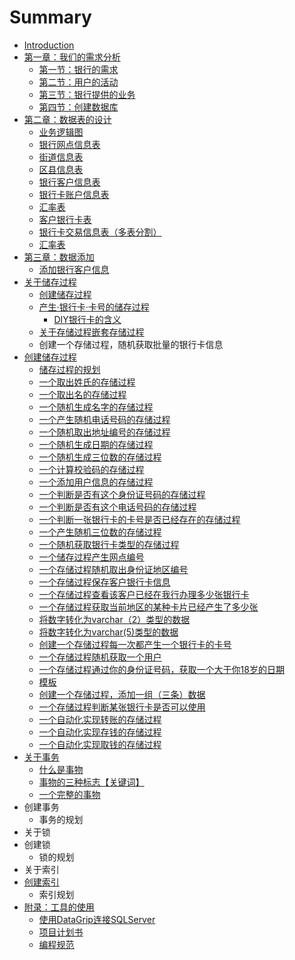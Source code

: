 # Summary

* [Introduction](README.md)
* [第一章：我们的需求分析](di-yi-zhang-ff1a-wo-men-de-xu-qiu-fen-xi.md)
  * [第一节：银行的需求](di-yi-zhang-ff1a-wo-men-de-xu-qiu-fen-xi/di-yi-jie-ff1a-yin-xing-de-xu-qiu.md)
  * [第二节：用户的活动](di-yi-zhang-ff1a-wo-men-de-xu-qiu-fen-xi/di-er-jie-ff1a-yong-hu-de-huo-dong.md)
  * [第三节：银行提供的业务](di-yi-zhang-ff1a-wo-men-de-xu-qiu-fen-xi/di-san-jie-ff1a-yin-xing-ti-gong-de-ye-wu.md)
  * [第四节：创建数据库](di-yi-zhang-ff1a-wo-men-de-xu-qiu-fen-xi/di-si-jie-ff1a-chuang-jian-shu-ju-ku.md)
* [第二章：数据表的设计](di-er-zhang-ff1a-shu-ju-biao-de-she-ji.md)
  * [业务逻辑图](di-er-zhang-ff1a-shu-ju-biao-de-she-ji/ye-wu-luo-ji-tu.md)
  * [银行网点信息表](di-er-zhang-ff1a-shu-ju-biao-de-she-ji/yin-xing-wang-dian-xin-xi-biao.md)
  * [街道信息表](di-er-zhang-ff1a-shu-ju-biao-de-she-ji/jie-dao-xin-xi-biao.md)
  * [区县信息表](di-er-zhang-ff1a-shu-ju-biao-de-she-ji/qu-xian-xin-xi-biao.md)
  * [银行客户信息表](di-er-zhang-ff1a-shu-ju-biao-de-she-ji/yin-xing-ke-hu-xin-xi-biao.md)
  * [银行卡账户信息表](di-er-zhang-ff1a-shu-ju-biao-de-she-ji/yin-xing-qia-zhang-hu-xin-xi-biao.md)
  * [汇率表](di-er-zhang-ff1a-shu-ju-biao-de-she-ji/hui-lv-biao.md)
  * [客户银行卡表](di-er-zhang-ff1a-shu-ju-biao-de-she-ji/ke-hu-yin-xing-qia-biao.md)
  * [银行卡交易信息表（多表分割）](di-er-zhang-ff1a-shu-ju-biao-de-she-ji/yin-xing-qia-jiao-yi-xin-xi-biao-ff08-duo-biao-fen-ge-ff09.md)
  * [汇率表](di-er-zhang-ff1a-shu-ju-biao-de-she-ji/hui-lv-biao.md)
* [第三章：数据添加](di-san-zhang-ff1a-shu-ju-tian-jia.md)
  * [添加银行客户信息](di-san-zhang-ff1a-shu-ju-tian-jia/tian-jia-yin-xing-ke-hu-xin-xi.md)
* [关于储存过程](guan-yu-chu-cun-guo-cheng.md)
  * [创建储存过程](guan-yu-chu-cun-guo-cheng/chuang-jian-chu-cun-guo-cheng.md)
  * [产生·银行卡·卡号的储存过程](guan-yu-chu-cun-guo-cheng/chan-751fb7-yin-xing-5361b7-qia-hao-de-chu-cun-guo-cheng.md)
    * [DIY银行卡的含义](guan-yu-chu-cun-guo-cheng/chan-751fb7-yin-xing-5361b7-qia-hao-de-chu-cun-guo-cheng/diyyin-xing-qia-de-han-yi.md)
  * [关于存储过程嵌套存储过程](guan-yu-chu-cun-guo-cheng/guan-yu-cun-chu-guo-cheng-qian-tao-cun-chu-guo-cheng.md)
  * 创建一个存储过程，随机获取批量的银行卡信息
* [创建储存过程](chuang-jian-chu-cun-guo-cheng.md)
  * [储存过程的规划](chuang-jian-chu-cun-guo-cheng/chu-cun-guo-cheng-de-gui-hua.md)
  * [一个取出姓氏的存储过程](chuang-jian-chu-cun-guo-cheng/yi-ge-qu-chu-xing-shi-de-cun-chu-guo-cheng.md)
  * [一个取出名的存储过程](chuang-jian-chu-cun-guo-cheng/yi-ge-qu-chu-ming-de-cun-chu-guo-cheng.md)
  * [一个随机生成名字的存储过程](chuang-jian-chu-cun-guo-cheng/yi-ge-sui-ji-sheng-cheng-ming-zi-de-cun-chu-guo-cheng.md)
  * [一个产生随机电话号码的存储过程](chuang-jian-chu-cun-guo-cheng/yi-ge-chan-sheng-sui-ji-dian-hua-hao-ma-de-cun-chu-guo-cheng.md)
  * [一个随机取出地址编号的存储过程](chuang-jian-chu-cun-guo-cheng/yi-ge-sui-ji-qu-chu-di-zhi-bian-hao-de-cun-chu-guo-cheng.md)
  * [一个随机生成日期的存储过程](chuang-jian-chu-cun-guo-cheng/yi-ge-sui-ji-sheng-cheng-ri-qi-de-cun-chu-guo-cheng.md)
  * [一个随机生成三位数的存储过程](chuang-jian-chu-cun-guo-cheng/yi-ge-sui-ji-sheng-cheng-san-wei-shu-de-cun-chu-guo-cheng.md)
  * [一个计算校验码的存储过程](chuang-jian-chu-cun-guo-cheng/yi-ge-ji-suan-xiao-yan-ma-de-cun-chu-guo-cheng.md)
  * [一个添加用户信息的存储过程](chuang-jian-chu-cun-guo-cheng/yi-ge-tian-jia-yong-hu-xin-xi-de-cun-chu-guo-cheng.md)
  * [一个判断是否有这个身份证号码的存储过程](chuang-jian-chu-cun-guo-cheng/yi-ge-pan-duan-shi-fou-you-zhe-ge-shen-fen-zheng-hao-ma-de-cun-chu-guo-cheng.md)
  * [一个判断是否有这个电话号码的存储过程](chuang-jian-chu-cun-guo-cheng/yi-ge-pan-duan-shi-fou-you-zhe-ge-dian-hua-hao-ma-de-cun-chu-guo-cheng.md)
  * [一个判断一张银行卡的卡号是否已经存在的存储过程](chuang-jian-chu-cun-guo-cheng/yi-ge-pan-duan-yi-zhang-yin-xing-qia-de-qia-hao-shi-fou-yi-jing-cun-zai-de-cun-chu-guo-cheng.md)
  * [一个产生随机三位数的存储过程](chuang-jian-chu-cun-guo-cheng/yi-ge-chan-sheng-sui-ji-san-wei-shu-de-cun-chu-guo-cheng.md)
  * [一个随机获取银行卡类型的存储过程](chuang-jian-chu-cun-guo-cheng/yi-ge-sui-ji-huo-qu-yin-xing-qia-lei-xing-de-cun-chu-guo-cheng.md)
  * [一个储存过程产生网点编号](chuang-jian-chu-cun-guo-cheng/yi-ge-chu-cun-guo-cheng-chan-sheng-wang-dian-bian-hao.md)
  * [一个存储过程随机取出身份证地区编号](chuang-jian-chu-cun-guo-cheng/yi-ge-cun-chu-guo-cheng-sui-ji-qu-chu-shen-fen-zheng-di-qu-bian-hao.md)
  * [一个存储过程保存客户银行卡信息](chuang-jian-chu-cun-guo-cheng/yi-ge-cun-chu-guo-cheng-bao-cun-ke-hu-yin-xing-qia-xin-xi.md)
  * [一个存储过程查看该客户已经在我行办理多少张银行卡](chuang-jian-chu-cun-guo-cheng/yi-ge-cun-chu-guo-cheng-cha-kan-gai-ke-hu-yi-jing-zai-wo-xing-ban-li-duo-shao-zhang-yin-xing-qia.md)
  * [一个存储过程获取当前地区的某种卡片已经产生了多少张](chuang-jian-chu-cun-guo-cheng/yi-ge-cun-chu-guo-cheng-huo-qu-dang-qian-di-qu-de-mou-zhong-qia-pian-yi-jing-chan-sheng-le-duo-shao-zhang.md)
  * [将数字转化为varchar（2）类型的数据](chuang-jian-chu-cun-guo-cheng/jiang-shu-zi-zhuan-hua-wei-varchar-2-ff09-lei-xing-de-shu-ju.md)
  * [将数字转化为varchar\(5\)类型的数据](chuang-jian-chu-cun-guo-cheng/jiang-shu-zi-zhuan-hua-wei-varchar-5-lei-xing-de-shu-ju.md)
  * [创建一个存储过程每一次都产生一个银行卡的卡号](chuang-jian-chu-cun-guo-cheng/chuang-jian-yi-ge-cun-chu-guo-cheng-mei-yi-ci-du-chan-sheng-yi-ge-yin-xing-qia-de-qia-hao.md)
  * [一个存储过程随机获取一个用户](chuang-jian-chu-cun-guo-cheng/yi-ge-cun-chu-guo-cheng-sui-ji-huo-qu-yi-ge-yong-hu.md)
  * [一个存储过程通过你的身份证号码，获取一个大于你18岁的日期](chuang-jian-chu-cun-guo-cheng/yi-ge-cun-chu-guo-cheng-tong-guo-ni-de-shen-fen-zheng-hao-ma-ff0c-huo-qu-yi-ge-da-yu-ni-18-sui-de-ri-qi.md)
  * [模板](chuang-jian-chu-cun-guo-cheng/mo-ban.md)
  * [创建一个存储过程，添加一组（三条）数据](chuang-jian-chu-cun-guo-cheng/chuang-jian-yi-ge-cun-chu-guo-cheng-ff0c-tian-jia-yi-zu-ff08-san-tiao-ff09-shu-ju.md)
  * [一个存储过程判断某张银行卡是否可以使用](chuang-jian-chu-cun-guo-cheng/yi-ge-cun-chu-guo-cheng-pan-duan-mou-zhang-yin-xing-qia-shi-fou-ke-yi-shi-yong.md)
  * [一个自动化实现转账的存储过程](chuang-jian-chu-cun-guo-cheng/yi-ge-zi-dong-hua-shi-xian-zhuan-zhang-de-cun-chu-guo-cheng.md)
  * [一个自动化实现存钱的存储过程](chuang-jian-chu-cun-guo-cheng/yi-ge-zi-dong-hua-shi-xian-cun-qian-de-cun-chu-guo-cheng.md)
  * [一个自动化实现取钱的存储过程](chuang-jian-chu-cun-guo-cheng/yi-ge-zi-dong-hua-shi-xian-qu-qian-de-cun-chu-guo-cheng.md)
* [关于事务](guan-yu-shi-wu.md)
  * [什么是事物](shi-yao-shi-shi-wu.md)
  * [事物的三种标志【关键词】](shi-wu-de-san-zhong-biao-zhi-3010-guan-jian-ci-3011.md)
  * [一个完整的事物](yi-ge-wan-zheng-de-shi-wu.md)
* 创建事务
  * 事务的规划
* 关于锁
* 创建锁
  * 锁的规划
* 关于索引
* [创建索引](chuang-jian-suo-yin.md)
  * 索引规划
* [附录：工具的使用](fu-lu-ff1a-gong-ju-de-shi-yong.md)
  * [使用DataGrip连接SQLServer](fu-lu-ff1a-gong-ju-de-shi-yong/shi-yong-datagrip-lian-jie-sqlserver.md)
  * [项目计划书](fu-lu-ff1a-gong-ju-de-shi-yong/xiang-mu-ji-hua-shu.md)
  * [编程规范](fu-lu-ff1a-gong-ju-de-shi-yong/bian-cheng-gui-fan.md)

